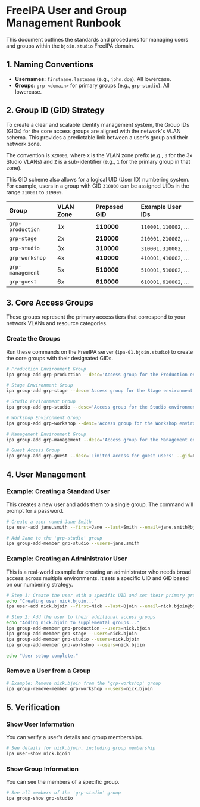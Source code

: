 # FreeIPA User and Group Management Runbook

This document outlines the standards and procedures for managing users and groups within the `bjoin.studio` FreeIPA domain.

## 1. Naming Conventions

- **Usernames:** `firstname.lastname` (e.g., `john.doe`). All lowercase.
- **Groups:** `grp-<domain>` for primary groups (e.g., `grp-studio`). All lowercase.

## 2. Group ID (GID) Strategy

To create a clear and scalable identity management system, the Group IDs (GIDs) for the core access groups are aligned with the network's VLAN schema. This provides a predictable link between a user's group and their network zone.

The convention is `XZ0000`, where `X` is the VLAN zone prefix (e.g., `3` for the 3x Studio VLANs) and `Z` is a sub-identifier (e.g., `1` for the primary group in that zone).

This GID scheme also allows for a logical UID (User ID) numbering system. For example, users in a group with GID `310000` can be assigned UIDs in the range `310001` to `319999`.

| Group | VLAN Zone | Proposed GID | Example User IDs |
| :--- | :--- | :--- | :--- |
| `grp-production` | 1x | **110000** | `110001`, `110002`, ... |
| `grp-stage` | 2x | **210000** | `210001`, `210002`, ... |
| `grp-studio` | 3x | **310000** | `310001`, `310002`, ... |
| `grp-workshop` | 4x | **410000** | `410001`, `410002`, ... |
| `grp-management` | 5x | **510000** | `510001`, `510002`, ... |
| `grp-guest` | 6x | **610000** | `610001`, `610002`, ... |

## 3. Core Access Groups

These groups represent the primary access tiers that correspond to your network VLANs and resource categories.

### Create the Groups

Run these commands on the FreeIPA server (`ipa-01.bjoin.studio`) to create the core groups with their designated GIDs.

```bash
# Production Environment Group
ipa group-add grp-production --desc='Access group for the Production environment' --gid=110000

# Stage Environment Group
ipa group-add grp-stage --desc='Access group for the Stage environment' --gid=210000

# Studio Environment Group
ipa group-add grp-studio --desc='Access group for the Studio environment' --gid=310000

# Workshop Environment Group
ipa group-add grp-workshop --desc='Access group for the Workshop environment' --gid=410000

# Management Environment Group
ipa group-add grp-management --desc='Access group for the Management environment' --gid=510000

# Guest Access Group
ipa group-add grp-guest --desc='Limited access for guest users' --gid=610000
```

## 4. User Management

### Example: Creating a Standard User

This creates a new user and adds them to a single group. The command will prompt for a password.

```bash
# Create a user named Jane Smith
ipa user-add jane.smith --first=Jane --last=Smith --email=jane.smith@bjoin.studio --shell=/bin/bash

# Add Jane to the 'grp-studio' group
ipa group-add-member grp-studio --users=jane.smith
```

### Example: Creating an Administrator User

This is a real-world example for creating an administrator who needs broad access across multiple environments. It sets a specific UID and GID based on our numbering strategy.

```bash
# Step 1: Create the user with a specific UID and set their primary group to grp-management
echo "Creating user nick.bjoin..."
ipa user-add nick.bjoin --first=Nick --last=Bjoin --email=nick.bjoin@bjoin.studio --shell=/bin/bash --uid=510001 --gidnumber=510000

# Step 2: Add the user to their additional access groups
echo "Adding nick.bjoin to supplemental groups..."
ipa group-add-member grp-production --users=nick.bjoin
ipa group-add-member grp-stage --users=nick.bjoin
ipa group-add-member grp-studio --users=nick.bjoin
ipa group-add-member grp-workshop --users=nick.bjoin

echo "User setup complete."
```

### Remove a User from a Group

```bash
# Example: Remove nick.bjoin from the 'grp-workshop' group
ipa group-remove-member grp-workshop --users=nick.bjoin
```

## 5. Verification

### Show User Information

You can verify a user's details and group memberships.

```bash
# See details for nick.bjoin, including group membership
ipa user-show nick.bjoin
```

### Show Group Information

You can see the members of a specific group.

```bash
# See all members of the 'grp-studio' group
ipa group-show grp-studio
```